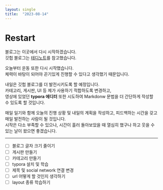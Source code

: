 ```yaml
---
layout: single
title:  "2023-08-14"
---
```


# Restart

블로그는 이곳에서 다시 시작하겠습니다.  
깃헙 블로그는 [테디노트](https://www.youtube.com/watch?v=ACzFIAOsfpM)를 참고했습니다.

오늘부터 운동 또한 다시 시작했습니다.  
체력이 바탕이 되어야 끈기있게 진행할 수 있다고 생각했기 때문입니다.  

내일은 깃헙 블로그를 더 발전시키도록 할 예정입니다.  
카테고리, 게시판, UI 등 제가 사용하기 적합하도록 변경하고,  
영상에 있었던 **typora 에디터** 또한 시도하여 Markdonw 문법을 더 간단하게 작성할 수 있도록 할 것입니다.

매일 일기와 함께 오늘의 진행 상황 및 내일의 계획을 작성하고, 피드백하는 시간을 갖고 매일 발전하는 사람이 될 것입니다.  
시작은 다소 부족할 수 있으나, 시간이 흘러 돌아보았을 때 열심히 했구나 하고 웃을 수 있는 날이 왔으면 좋겠습니다. 

---
- [ ] 블로그 글자 크기 줄이기  
- [ ] 게시판 만들기
- [ ] 카테고리 만들기
- [ ] typora 설치 및 학습
- [ ] 제목 및 social network 연결 변경
- [ ] url 어떻게 할 것인지 생각하기
- [ ] layout 종류 학습하기
